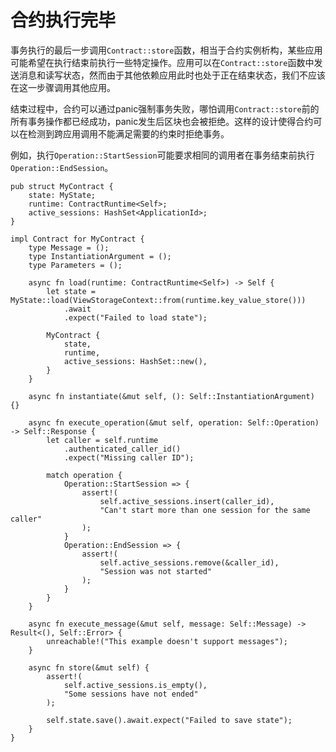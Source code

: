 # 合约执行完毕

事务执行的最后一步调用`Contract::store`函数，相当于合约实例析构，某些应用可能希望在执行结束前执行一些特定操作。应用可以在`Contract::store`函数中发送消息和读写状态，然而由于其他依赖应用此时也处于正在结束状态，我们不应该在这一步骤调用其他应用。

结束过程中，合约可以通过panic强制事务失败，哪怕调用`Contract::store`前的所有事务操作都已经成功，panic发生后区块也会被拒绝。这样的设计使得合约可以在检测到跨应用调用不能满足需要的约束时拒绝事务。

例如，执行`Operation::StartSession`可能要求相同的调用者在事务结束前执行`Operation::EndSession`。

```terminal
pub struct MyContract {
    state: MyState;
    runtime: ContractRuntime<Self>;
    active_sessions: HashSet<ApplicationId>;
}

impl Contract for MyContract {
    type Message = ();
    type InstantiationArgument = ();
    type Parameters = ();

    async fn load(runtime: ContractRuntime<Self>) -> Self {
        let state = MyState::load(ViewStorageContext::from(runtime.key_value_store()))
            .await
            .expect("Failed to load state");

        MyContract {
            state,
            runtime,
            active_sessions: HashSet::new(),
        }
    }

    async fn instantiate(&mut self, (): Self::InstantiationArgument) {}

    async fn execute_operation(&mut self, operation: Self::Operation) -> Self::Response {
        let caller = self.runtime
            .authenticated_caller_id()
            .expect("Missing caller ID");

        match operation {
            Operation::StartSession => {
                assert!(
                    self.active_sessions.insert(caller_id),
                    "Can't start more than one session for the same caller"
                );
            }
            Operation::EndSession => {
                assert!(
                    self.active_sessions.remove(&caller_id),
                    "Session was not started"
                );
            }
        }
    }

    async fn execute_message(&mut self, message: Self::Message) -> Result<(), Self::Error> {
        unreachable!("This example doesn't support messages");
    }

    async fn store(&mut self) {
        assert!(
            self.active_sessions.is_empty(),
            "Some sessions have not ended"
        );

        self.state.save().await.expect("Failed to save state");
    }
}
```
